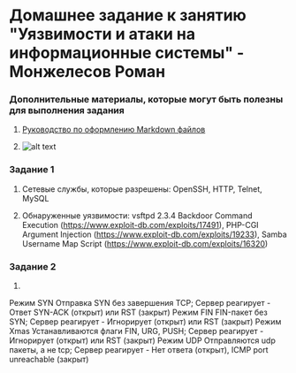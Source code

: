 # Домашнее задание к занятию "Уязвимости и атаки на информационные системы" - Монжелесов Роман
   
### Дополнительные материалы, которые могут быть полезны для выполнения задания

1. [Руководство по оформлению Markdown файлов](https://gist.github.com/Jekins/2bf2d0638163f1294637#Code)

2. ![alt text]()

### Задание 1

1. Сетевые службы, которые разрешены: OpenSSH, HTTP, Telnet, MySQL

2. Обнаруженные уязвимости: vsftpd 2.3.4 Backdoor Command Execution (https://www.exploit-db.com/exploits/17491), PHP-CGI Argument Injection (https://www.exploit-db.com/exploits/19233), Samba Username Map Script (https://www.exploit-db.com/exploits/16320)

### Задание 2

1. 
Режим SYN Отправка SYN без завершения TCP; Сервер реагирует - Ответ SYN-ACK (открыт) или RST (закрыт)
Режим FIN FIN-пакет без SYN; Сервер реагирует - Игнорирует (открыт) или RST (закрыт)
Режим Xmas Устанавливаются флаги FIN, URG, PUSH; Сервер реагирует - Игнорирует (открыт) или RST (закрыт)
Режим UDP Отправляются udp пакеты, а не tcp; Сервер реагирует - Нет ответа (открыт), ICMP port unreachable (закрыт)
